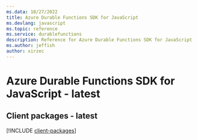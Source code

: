 ```yaml
---
ms.data: 10/27/2022
title: Azure Durable Functions SDK for JavaScript
ms.devlang: javascript
ms.topic: reference
ms.service: durablefunctions
description: Reference for Azure Durable Functions SDK for JavaScript
ms.author: jeffish
author: xirzec
---
```

# Azure Durable Functions SDK for JavaScript - latest

## Client packages - latest
[!INCLUDE [client-packages](durable-functions-client-index.md)]